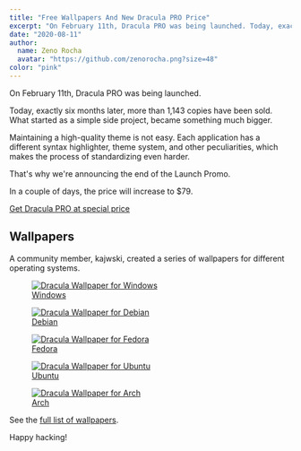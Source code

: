 ```yaml
---
title: "Free Wallpapers And New Dracula PRO Price"
excerpt: "On February 11th, Dracula PRO was being launched. Today, exactly six months later, more than 1,143 copies have been sold. What started as a simple side project, became something much bigger."
date: "2020-08-11"
author:
  name: Zeno Rocha
  avatar: "https://github.com/zenorocha.png?size=48"
color: "pink"
---
```


On February 11th, Dracula PRO was being launched.

Today, exactly six months later, more than 1,143 copies have been sold. What started as a simple side project, became something much bigger.

Maintaining a high-quality theme is not easy. Each application has a different syntax highlighter, theme system, and other peculiarities, which makes the process of standardizing even harder.

That's why we're announcing the end of the Launch Promo.

In a couple of days, the price will increase to $79.

[Get Dracula PRO at special price](/pro)
 
## Wallpapers

A community member, kajwski, created a series of wallpapers for different operating systems.

<a href="/wallpaper">
  <figure>
    <img src="/static/img/blog/free-wallpapers-and-new-dracula-pro-price-a.png" alt="Dracula Wallpaper for Windows" />
    <figcaption>Windows</figcaption>
  </figure>
</a>

<a href="/wallpaper">
  <figure>
    <img src="/static/img/blog/free-wallpapers-and-new-dracula-pro-price-b.png" alt="Dracula Wallpaper for Debian" />
    <figcaption>Debian</figcaption>
  </figure>
</a>

<a href="/wallpaper">
  <figure>
    <img src="/static/img/blog/free-wallpapers-and-new-dracula-pro-price-c.png" alt="Dracula Wallpaper for Fedora" />
    <figcaption>Fedora</figcaption>
  </figure>
</a>

<a href="/wallpaper">
  <figure>
    <img src="/static/img/blog/free-wallpapers-and-new-dracula-pro-price-d.png" alt="Dracula Wallpaper for Ubuntu" />
    <figcaption>Ubuntu</figcaption>
  </figure>
</a>

<a href="/wallpaper">
  <figure>
    <img src="/static/img/blog/free-wallpapers-and-new-dracula-pro-price-e.png" alt="Dracula Wallpaper for Arch" />
    <figcaption>Arch</figcaption>
  </figure>
</a>

See the [full list of wallpapers](/wallpaper).

Happy hacking!